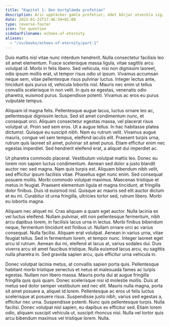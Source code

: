 ```yaml
---
title: "Kapitel 1: Den bortglömda profetian"
description: Aric upptäcker gamla profetior; ödet börjar utveckla sig.
date: 2023-01-22T17:46:59+01:00
type: reverse-footer
icon: fas question
sidebarFilename: echoes-of-eternity
aliases:
  - "/sv/books/echoes-of-eternity/part-1"
---
```

Duis mattis nisl vitae nunc interdum hendrerit. Nulla consectetur facilisis leo sit amet elementum. Fusce scelerisque massa ligula, vitae sagittis arcu volutpat id. Morbi in felis libero. Sed vehicula, nisi non dignissim laoreet, odio ipsum mollis erat, ut tempor risus odio ut ipsum. Vivamus accumsan neque sem, vitae pellentesque risus pulvinar luctus. Integer lectus ante, tincidunt quis purus id, vehicula lobortis nisl. Mauris nec enim ut tellus convallis scelerisque in non velit. In quis ex egestas, venenatis odio pharetra, euismod purus. Suspendisse potenti. Vivamus ac eros eu purus vulputate tempus.

Aliquam id magna felis. Pellentesque augue lacus, luctus ornare leo ac, pellentesque dignissim lectus. Sed sit amet condimentum nunc, et consequat orci. Aliquam consectetur egestas massa, vel placerat risus volutpat ut. Proin sed sem eros. Ut a augue tellus. In hac habitasse platea dictumst. Quisque eu suscipit nibh. Nam eu rutrum velit. Vivamus augue mauris, congue vel sem tempus, eleifend iaculis elit. Praesent turpis urna, rutrum quis laoreet sit amet, pulvinar sit amet purus. Etiam efficitur enim nec egestas imperdiet. Sed hendrerit eleifend erat, a aliquet dui imperdiet ac.

Ut pharetra commodo placerat. Vestibulum volutpat mattis leo. Donec eu lorem non sapien luctus condimentum. Aenean sed dolor a justo blandit auctor nec sed magna. Nam quis turpis est. Aliquam bibendum nibh velit, sed efficitur ipsum facilisis vitae. Phasellus eget nunc enim. Sed consequat posuere mollis. Morbi commodo volutpat maximus. Maecenas tristique et metus in feugiat. Praesent elementum ligula et magna tincidunt, at fringilla dolor finibus. Duis id euismod nisl. Quisque ac mauris sed elit auctor dictum et eu mi. Curabitur id urna fringilla, ultricies tortor sed, rutrum libero. Morbi eu lobortis magna.

Aliquam nec aliquet mi. Cras aliquam a quam eget auctor. Nulla lacinia ex vel luctus eleifend. Nullam pulvinar, elit non pellentesque fermentum, nibh arcu dapibus lorem, in facilisis lacus urna in lectus. Morbi finibus bibendum neque, fermentum tincidunt est finibus ut. Nullam ornare orci ac varius consequat. Nulla facilisi. Aliquam erat volutpat. Aenean in varius urna, vitae feugiat tellus. Sed in fermentum lorem, et tempor nunc. Integer laoreet eget arcu id rutrum. Aenean dui mi, eleifend at lacus at, varius sodales dui. Duis viverra arcu sit amet faucibus tristique. Nulla euismod lacus arcu, eu sagittis nulla pharetra in. Sed gravida sapien arcu, quis efficitur urna vehicula in.

Donec volutpat lacinia metus, at convallis sapien porta quis. Pellentesque habitant morbi tristique senectus et netus et malesuada fames ac turpis egestas. Nullam non libero massa. Mauris porta dui at augue fringilla fringilla quis quis quam. Donec scelerisque nisi id molestie mollis. Duis at metus sed dolor semper vestibulum sed nec elit. Mauris nulla magna, porta sit amet posuere a, aliquet id lorem. Pellentesque ac eros ut felis luctus scelerisque at posuere risus. Suspendisse justo nibh, varius sed egestas a, efficitur nec urna. Suspendisse potenti. Nunc quis pellentesque turpis. Nulla facilisi. Donec volutpat nisl sapien, eu dapibus ex efficitur sed. Etiam lorem odio, aliquam suscipit vehicula ut, suscipit rhoncus nisi. Nulla vel tortor quis arcu bibendum maximus vel tristique lorem. Nulla.